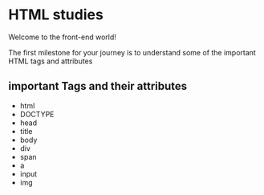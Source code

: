 # HTML studies

Welcome to the front-end world!

The first milestone for your journey is to understand some of the important HTML tags and attributes

## important Tags and their attributes
- html
- DOCTYPE
- head
- title
- body
- div
- span
- a
- input
- img

